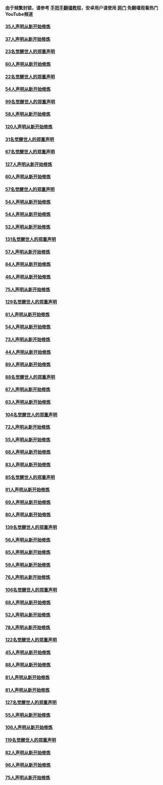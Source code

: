#### 由于频繁封锁，请参考 [手把手翻墙教程](https://github.com/gfw-breaker/guides/wiki/)，安卓用户请使用 [网门](https://github.com/gfw-breaker/nogfw/blob/master/dl.md?t=02170400) 免翻墙观看热门YouTube频道 

#### [35人声明从新开始修炼](../pages/91/420809.md?t=02170400) 

#### [37人声明从新开始修炼](../pages/91/420766.md?t=02170400) 

#### [23名觉醒世人的郑重声明](../pages/91/420765.md?t=02170400) 

#### [60人声明从新开始修炼](../pages/91/420727.md?t=02170400) 

#### [22名觉醒世人的郑重声明](../pages/91/420726.md?t=02170400) 

#### [54人声明从新开始修炼](../pages/91/420529.md?t=02170400) 

#### [99名觉醒世人的郑重声明](../pages/91/420528.md?t=02170400) 

#### [58人声明从新开始修炼](../pages/91/420198.md?t=02170400) 

#### [120人声明从新开始修炼](../pages/91/420141.md?t=02170400) 

#### [31名觉醒世人的郑重声明](../pages/91/420197.md?t=02170400) 

#### [67名觉醒世人的郑重声明](../pages/91/420140.md?t=02170400) 

#### [127人声明从新开始修炼](../pages/91/420082.md?t=02170400) 

#### [60人声明从新开始修炼](../pages/91/420081.md?t=02170400) 

#### [57名觉醒世人的郑重声明](../pages/91/420080.md?t=02170400) 

#### [54人声明从新开始修炼](../pages/91/419533.md?t=02170400) 

#### [54人声明从新开始修炼](../pages/91/419532.md?t=02170400) 

#### [52人声明从新开始修炼](../pages/91/419531.md?t=02170400) 

#### [131名觉醒世人的郑重声明](../pages/91/419530.md?t=02170400) 

#### [57人声明从新开始修炼](../pages/91/419430.md?t=02170400) 

#### [64人声明从新开始修炼](../pages/91/419429.md?t=02170400) 

#### [46人声明从新开始修炼](../pages/91/419428.md?t=02170400) 

#### [75人声明从新开始修炼](../pages/91/419427.md?t=02170400) 

#### [129名觉醒世人的郑重声明](../pages/91/419426.md?t=02170400) 

#### [61人声明从新开始修炼](../pages/91/419198.md?t=02170400) 

#### [54人声明从新开始修炼](../pages/91/419197.md?t=02170400) 

#### [73人声明从新开始修炼](../pages/91/419196.md?t=02170400) 

#### [44人声明从新开始修炼](../pages/91/419075.md?t=02170400) 

#### [89人声明从新开始修炼](../pages/91/419074.md?t=02170400) 

#### [88名觉醒世人的郑重声明](../pages/91/419195.md?t=02170400) 

#### [67人声明从新开始修炼](../pages/91/419073.md?t=02170400) 

#### [63人声明从新开始修炼](../pages/91/419072.md?t=02170400) 

#### [104名觉醒世人的郑重声明](../pages/91/419071.md?t=02170400) 

#### [72人声明从新开始修炼](../pages/91/418902.md?t=02170400) 

#### [55人声明从新开始修炼](../pages/91/418901.md?t=02170400) 

#### [68人声明从新开始修炼](../pages/91/418900.md?t=02170400) 

#### [83人声明从新开始修炼](../pages/91/418757.md?t=02170400) 

#### [85名觉醒世人的郑重声明](../pages/91/418899.md?t=02170400) 

#### [91人声明从新开始修炼](../pages/91/418756.md?t=02170400) 

#### [69人声明从新开始修炼](../pages/91/418755.md?t=02170400) 

#### [80人声明从新开始修炼](../pages/91/418754.md?t=02170400) 

#### [139名觉醒世人的郑重声明](../pages/91/418753.md?t=02170400) 

#### [56人声明从新开始修炼](../pages/91/418594.md?t=02170400) 

#### [65人声明从新开始修炼](../pages/91/418593.md?t=02170400) 

#### [59人声明从新开始修炼](../pages/91/418592.md?t=02170400) 

#### [76人声明从新开始修炼](../pages/91/418431.md?t=02170400) 

#### [106名觉醒世人的郑重声明](../pages/91/418591.md?t=02170400) 

#### [68人声明从新开始修炼](../pages/91/418430.md?t=02170400) 

#### [52人声明从新开始修炼](../pages/91/418429.md?t=02170400) 

#### [78人声明从新开始修炼](../pages/91/418428.md?t=02170400) 

#### [122名觉醒世人的郑重声明](../pages/91/418427.md?t=02170400) 

#### [45人声明从新开始修炼](../pages/91/418248.md?t=02170400) 

#### [88人声明从新开始修炼](../pages/91/418247.md?t=02170400) 

#### [81人声明从新开始修炼](../pages/91/418246.md?t=02170400) 

#### [81人声明从新开始修炼](../pages/91/418139.md?t=02170400) 

#### [127名觉醒世人的郑重声明](../pages/91/418245.md?t=02170400) 

#### [55人声明从新开始修炼](../pages/91/418138.md?t=02170400) 

#### [106人声明从新开始修炼](../pages/91/418137.md?t=02170400) 

#### [119名觉醒世人的郑重声明](../pages/91/418135.md?t=02170400) 

#### [82人声明从新开始修炼](../pages/91/418136.md?t=02170400) 

#### [96人声明从新开始修炼](../pages/91/417831.md?t=02170400) 

#### [75人声明从新开始修炼](../pages/91/417830.md?t=02170400) 

